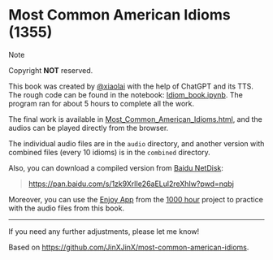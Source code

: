# Most Common American Idioms (1355)

> [!NOTE]
> Copyright **NOT** reserved.

This book was created by [@xiaolai](https://twitter.com/xiaolai) with the help of ChatGPT and its TTS. The rough code can be found in the notebook: [Idiom_book.ipynb](Idiom_book.ipynb). The program ran for about 5 hours to complete all the work.

The final work is available in [Most_Common_American_Idioms.html](Most_Common_American_Idioms.html), and the audios can be played directly from the browser.

The individual audio files are in the `audio` directory, and another version with combined files (every 10 idioms) is in the `combined` directory.

Also, you can download a compiled version from [Baidu NetDisk](https://pan.baidu.com/s/1zk9XrlIe26aELul2reXhIw?pwd=nqbj): 

> https://pan.baidu.com/s/1zk9XrlIe26aELul2reXhIw?pwd=nqbj

Moreover, you can use the [Enjoy App](https://1000h.org/enjoy-app/) from the [1000 hour](https://1000h.org) project to practice with the audio files from this book.

---

If you need any further adjustments, please let me know!


Based on https://github.com/JinXJinX/most-common-american-idioms.
